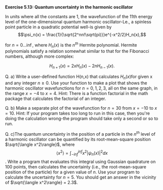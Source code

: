 **Exercise 5.13: Quantum uncertainty in the harmonic oscillator**

In units where all the constants are 1, the wavefunction of the 11th energy level of the one-dimensional quantum harmonic oscillator-Le.,
a spinless point particle in a quadratic potential well-is given by
$$\psi_n(x) =  \frac{1}{\sqrt{2^nn!\sqrt(pi)}}e^{-x^2/2}H_n(x),$$

for $n = 0 ... \inf$, where $H_n(x)$ is the $n^{th}$ Hermite polynomial. Hermite polynomials satisfy a relation 
somewhat similar to that for the Fibonacci numbers, although more complex:

$$ H_{n + 1} (x) = 2xH_n(x) - 2nH_{n-1}(x).$$

Q. a) Write a user-defined function H(n,x) that calculates $H_n(x)$for given x and any integer
  $n\geq 0$. Use your function to make a plot that shows the harmonic oscillator wavefunctions 
  for $n = 0, 1, 2 ,3$, all on the same graph, in the range $x = -4$ to $x = 4$. 
  Hint: There is a function factorial in the math package that calculates the factorial of an integer.
  
  
Q. b) Make a separate plot of the wavefunction for $n = 30$ from $x = -10$ to $x = 10$.
Hint: If your program takes too long to run in this case, then you're doing the
calculation wrong-the program should take only a second or so to run.

Q. c)The quantum uncertainty in the position of a particle in the $n^{th}$ level of a harmonic oscillator can
be quantified by its root-mean-square position $\sqrt{\langle x^2\rangle}$, 
where $$\langle x^2\rangle = \int_{-inf}^{inf}x^2|\psi_n(x)|^2 dx$$.
Write a program that evaluates this integral using Gaussian quadrature on 100 points, then calculates 
the uncertainty (i.e., the root-mean-square position of the particle) for a given value of $n$. 
Use your program to calculate the uncertainty for $n = 5$. You should get an answer in the vicinity of $\sqrt{\langle x^2\rangle} = 2.3$.
